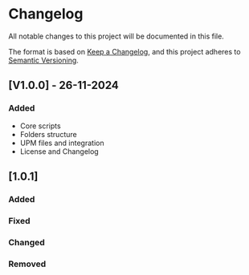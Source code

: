 # Changelog

All notable changes to this project will be documented in this file.

The format is based on [Keep a Changelog](https://keepachangelog.com/en/1.1.0/),
and this project adheres to [Semantic Versioning](https://semver.org/spec/v2.0.0.html).

## [V1.0.0] - 26-11-2024

### Added

- Core scripts
- Folders structure
- UPM files and integration
- License and Changelog


## [1.0.1] 

### Added

### Fixed

### Changed

### Removed
